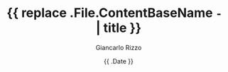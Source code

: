 ---
title: '{{ replace .File.ContentBaseName `-` ` ` | title }}'
date: '{{ .Date }}'
author: 'Giancarlo Rizzo'
draft: true
categories: []
color: 'var(--base09)'
---